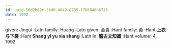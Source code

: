 ```yaml
---
id: uuid-56d2b62c-36d0-4042-8735-f786846b6725
date: 1992
---
```


given: Jingui :Latn
family: Huang :Latn
given: 金貴 :Hant
family: 黃 :Hant
**上衣与下裳** :Hant
**Shang yi yu xia shang** :Latn
In: 
**醫古文知識** :Hant
volume: 4, 1992